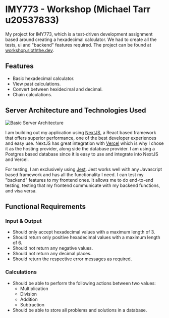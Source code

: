 # IMY773 - Workshop (Michael Tarr u20537833)

My project for IMY773, which is a test-driven development assignment based around creating a hexadecimal calculator. We had to create all the tests, ui and "backend" features required. The project can be found at [workshop.sloththe.dev](https://workshop.sloththe.dev).

## Features
* Basic hexadecimal calculator.
* View past calculations.
* Convert between hexidecimal and decimal.
* Chain calculations.

## Server Architecture and Technologies Used
![Basic Server Architecture](https://r2.sloththe.dev/zion/772%20Workshop.png)

I am building out my application using [NextJS](https://nextjs.org/), a React based framework that offers superior performance, one of the best developer experiences and easy use. NextJS has great integration with [Vercel](https://vercel.com) which is why I chose it as the hosting provider, along side the database provider. I am using a Postgres based database since it is easy to use and integrate into NextJS and Vercel.

For testing, I am exclusively using [Jest](https://jestjs.io/). Jest works well with any Javascript based framework and has all the functionality I need. I can test my "backend" features to my frontend ones. It allows me to do end-to-end testing, testing that my frontend communicate with my backend functions, and visa versa.

## Functional Requirements
### Input & Output
* Should only accept hexadecimal values with a maximum length of 3.
* Should return only positive hexadecimal values with a maximum length of 6.
* Should not return any negative values.
* Should not return any decimal places.
* Should return the respective error messages as required.

### Calculations
* Should be able to perform the following actions between two values:
  * Multiplication
  * Division
  * Addition
  * Subtraction
* Should be able to store all problems and solutions in a database.